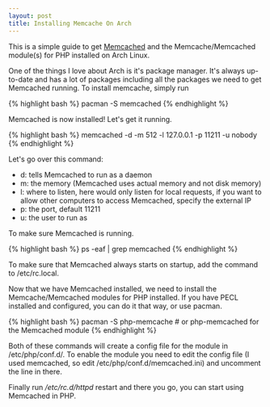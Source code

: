 ```yaml
---
layout: post
title: Installing Memcache On Arch
---
```

This is a simple guide to get [Memcached](http://memcached.org/) and the Memcache/Memcached module(s) for PHP installed on Arch Linux.

One of the things I love about Arch is it's package manager. It's always up-to-date and has a lot of packages including all the packages we need to get Memcached running. To install memcache, simply run

{% highlight bash %}
pacman -S memcached
{% endhighlight %}

Memcached is now installed! Let's get it running.

{% highlight bash %}
memcached -d -m 512 -l 127.0.0.1 -p 11211 -u nobody
{% endhighlight %}

Let's go over this command:

* d: tells Memcached to run as a daemon
* m: the memory (Memcached uses actual memory and not disk memory)
* l: where to listen, here would only listen for local requests, if you want to allow other computers to access Memcached, specify the external IP
* p: the port, default 11211
* u: the user to run as

To make sure Memcached is running.

{% highlight bash %}
ps -eaf | grep memcached
{% endhighlight %}

To make sure that Memcached always starts on startup, add the command to /etc/rc.local.

Now that we have Memcached installed, we need to install the Memcache/Memcached modules for PHP installed. If you have PECL installed and configured, you can do it that way, or use pacman.

{% highlight bash %}
pacman -S php-memcache # or php-memcached for the Memcached module
{% endhighlight %}

Both of these commands will create a config file for the module in /etc/php/conf.d/. To enable the module you need to edit the config file (I used memcached, so edit /etc/php/conf.d/memcached.ini) and uncomment the line in there.

Finally run */etc/rc.d/httpd* restart and there you go, you can start using Memcached in PHP.
